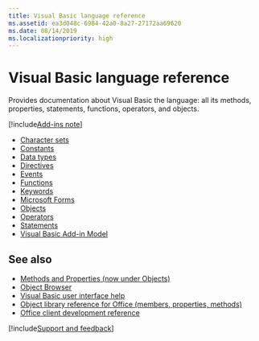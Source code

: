 ```yaml
---
title: Visual Basic language reference
ms.assetid: ea3d048c-6984-42a0-8a27-27172aa69620
ms.date: 08/14/2019
ms.localizationpriority: high
---
```



# Visual Basic language reference

Provides documentation about Visual Basic the language: all its methods, properties, statements, functions, operators, and objects. 

[!include[Add-ins note](~/includes/addinsnote.md)]

- [Character sets](../character-sets.md)
- [Constants](../constants-visual-basic-for-applications.md)
- [Data types](../data-types.md)
- [Directives](../directives.md)
- [Events](../events-visual-basic-for-applications.md)
- [Functions](../functions-visual-basic-for-applications.md)
- [Keywords](keywords-by-task.md) 
- [Microsoft Forms](reference-microsoft-forms.md)
- [Objects](../objects-visual-basic-for-applications.md)
- [Operators](../operators.md)
- [Statements](../statements.md)
- [Visual Basic Add-in Model](visual-basic-add-in-model-reference.md)


## See also

- [Methods and Properties (now under Objects)](../objects-visual-basic-for-applications.md) 
- [Object Browser](../object-browser-visual-basic-for-applications.md)
- [Visual Basic user interface help](visual-basic-user-interface-help.md)
- [Object library reference for Office (members, properties, methods)](/office/vba/api/overview/library-reference/reference-object-library-reference-for-office)
- [Office client development reference](/office/client-developer/office-client-development)

[!include[Support and feedback](~/includes/feedback-boilerplate.md)]
